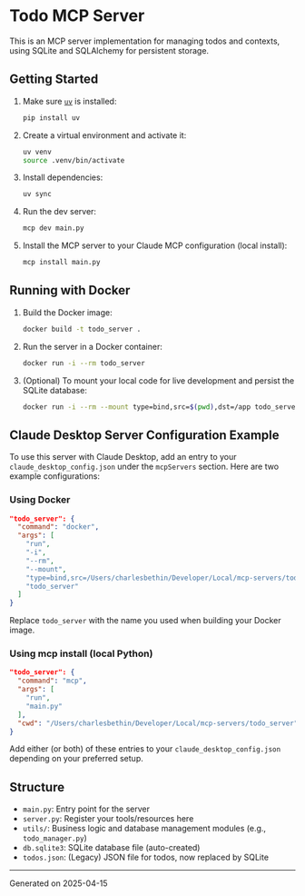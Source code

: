 # Todo MCP Server

This is an MCP server implementation for managing todos and contexts, using SQLite and SQLAlchemy for persistent storage.

## Getting Started

1. Make sure [`uv`](https://github.com/astral-sh/uv) is installed:
   ```sh
   pip install uv
   ```
2. Create a virtual environment and activate it:
   ```sh
   uv venv
   source .venv/bin/activate
   ```
3. Install dependencies:
   ```sh
   uv sync
   ```
4. Run the dev server:
   ```sh
   mcp dev main.py
   ```
5. Install the MCP server to your Claude MCP configuration (local install):
   ```sh
   mcp install main.py
   ```

## Running with Docker

1. Build the Docker image:
   ```sh
   docker build -t todo_server .
   ```
2. Run the server in a Docker container:
   ```sh
   docker run -i --rm todo_server
   ```
3. (Optional) To mount your local code for live development and persist the SQLite database:
   ```sh
   docker run -i --rm --mount type=bind,src=$(pwd),dst=/app todo_server
   ```

## Claude Desktop Server Configuration Example

To use this server with Claude Desktop, add an entry to your `claude_desktop_config.json` under the `mcpServers` section. Here are two example configurations:

### Using Docker
```json
"todo_server": {
  "command": "docker",
  "args": [
    "run",
    "-i",
    "--rm",
    "--mount",
    "type=bind,src=/Users/charlesbethin/Developer/Local/mcp-servers/todo_server,dst=/app",
    "todo_server"
  ]
}
```
Replace `todo_server` with the name you used when building your Docker image.

### Using mcp install (local Python)
```json
"todo_server": {
  "command": "mcp",
  "args": [
    "run",
    "main.py"
  ],
  "cwd": "/Users/charlesbethin/Developer/Local/mcp-servers/todo_server"
}
```

Add either (or both) of these entries to your `claude_desktop_config.json` depending on your preferred setup.

## Structure
- `main.py`: Entry point for the server
- `server.py`: Register your tools/resources here
- `utils/`: Business logic and database management modules (e.g., `todo_manager.py`)
- `db.sqlite3`: SQLite database file (auto-created)
- `todos.json`: (Legacy) JSON file for todos, now replaced by SQLite

---
Generated on 2025-04-15
